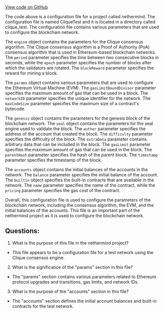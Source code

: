 [View code on GitHub](https://github.com/nethermindeth/nethermind/Nethermind.Overseer.Test/chainspec/clique.json)

The code above is a configuration file for a project called nethermind. The configuration file is named CliqueTest and it is located in a directory called clique_test. The configuration file contains various parameters that are used to configure the blockchain network. 

The `engine` object contains the parameters for the Clique consensus algorithm. The Clique consensus algorithm is a Proof of Authority (PoA) consensus algorithm that is used in Ethereum-based blockchain networks. The `period` parameter specifies the time between two consecutive blocks in seconds, while the `epoch` parameter specifies the number of blocks after which the validators are rotated. The `blockReward` parameter specifies the reward for mining a block. 

The `params` object contains various parameters that are used to configure the Ethereum Virtual Machine (EVM). The `gasLimitBoundDivisor` parameter specifies the maximum amount of gas that can be used in a block. The `networkID` parameter specifies the unique identifier for the network. The `maxCodeSize` parameter specifies the maximum size of a contract's bytecode. 

The `genesis` object contains the parameters for the genesis block of the blockchain network. The `seal` object contains the parameters for the seal engine used to validate the block. The `author` parameter specifies the address of the account that created the block. The `difficulty` parameter specifies the difficulty of the block. The `extraData` parameter contains arbitrary data that can be included in the block. The `gasLimit` parameter specifies the maximum amount of gas that can be used in the block. The `parentHash` parameter specifies the hash of the parent block. The `timestamp` parameter specifies the timestamp of the block.

The `accounts` object contains the initial balances of the accounts in the network. The `balance` parameter specifies the initial balance of the account. The `builtin` object specifies the built-in contracts that are available in the network. The `name` parameter specifies the name of the contract, while the `pricing` parameter specifies the gas cost of the contract. 

Overall, this configuration file is used to configure the parameters of the blockchain network, including the consensus algorithm, the EVM, and the initial balances of the accounts. This file is an important part of the nethermind project as it is used to configure the blockchain network.
## Questions: 
 1. What is the purpose of this file in the nethermind project?
- This file appears to be a configuration file for a test network using the Clique consensus engine.

2. What is the significance of the "params" section in this file?
- The "params" section contains various parameters related to Ethereum protocol upgrades and transitions, gas limits, and network IDs.

3. What is the purpose of the "accounts" section in this file?
- The "accounts" section defines the initial account balances and built-in contracts for the test network.
